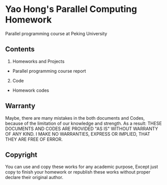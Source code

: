 # Yao Hong's Parallel Computing Homework
Parallel programming course at Peking University

## Contents
1. Homeworks and Projects

  * Parallel programming course report

2. Code
  * Homework codes


## Warranty 
Maybe, there are many mistakes in the both documents and Codes, because of the limitation of our knowledge and strength. As a result: THESE DOCUMENTS AND CODES ARE PROVIDED "AS IS" WITHOUT WARRANTY OF ANY KIND.
I MAKE NO WARRANTIES, EXPRESS OR IMPLIED, THAT THEY ARE FREE OF ERROR.

## Copyright
You can use and copy these works for any academic purpose, Except just copy to finish your homework or republish these works without proper declare their original author.
